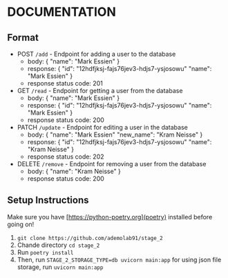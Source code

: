 # DOCUMENTATION

## Format

- POST `/add` - Endpoint for adding a user to the database
  - body: {
    "name": "Mark Essien"
    }
  - response: {
    "id": "12hdfjksj-fajs76jev3-hdjs7-ysjosowu"
    "name": "Mark Essien"
    }
  - response status code: 201
- GET `/read` - Endpoint for getting a user from the database
  - body: {
    "name": "Mark Essien"
    }
  - response: {
    "id": "12hdfjksj-fajs76jev3-hdjs7-ysjosowu"
    "name": "Mark Essien"
    }
  - response status code: 200
- PATCH `/update` - Endpoint for editing a user in the database
  - body: {
    "name": "Mark Essien"
    "new_name": "Kram Neisse"
    }
  - response: {
    "id": "12hdfjksj-fajs76jev3-hdjs7-ysjosowu"
    "name": "Kram Neisse"
    }
  - response status code: 202
- DELETE `/remove` - Endpoint for removing a user from the database
  - body: {
    "name": "Kram Neisse"
    }
  - response status code: 200

## Setup Instructions

Make sure you have [https://python-poetry.org](poetry) installed before going on!

1. `git clone https://github.com/ademolab91/stage_2`
2. Chande directory `cd stage_2`
3. Run `poetry install`
4. Then, run `STAGE_2_STORAGE_TYPE=db uvicorn main:app` for using json file storage, run `uvicorn main:app`
